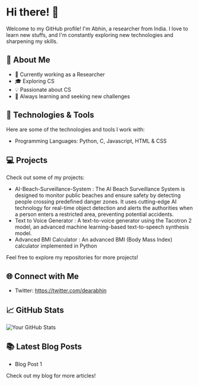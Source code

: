 # Hi there! 👋

Welcome to my GitHub profile! I'm Abhin, a researcher from India. I love to learn new stuffs, and I'm constantly exploring new technologies and sharpening my skills. 

## 🚀 About Me

- 💼 Currently working as a Researcher
- 🎓 Exploring CS
- 💡 Passionate about CS
- 🌱 Always learning and seeking new challenges

## 🔧 Technologies & Tools

Here are some of the technologies and tools I work with:

- Programming Languages: Python, C, Javascript, HTML & CSS

## 💻 Projects

Check out some of my projects:

- AI-Beach-Surveillance-System : The AI Beach Surveillance System is designed to monitor public beaches and ensure safety by detecting people crossing predefined danger zones. It uses cutting-edge AI technology for real-time object detection and alerts the authorities when a person enters a restricted area, preventing potential accidents.
- Text to Voice Generator : A text-to-voice generator using the Tacotron 2 model, an advanced machine learning-based text-to-speech synthesis model.
- Advanced BMI Calculator : An advanced BMI (Body Mass Index) calculator implemented in Python

Feel free to explore my repositories for more projects!

## 🌐 Connect with Me

- Twitter: https://twitter.com/dearabhin

## 📈 GitHub Stats

![Your GitHub Stats](https://github-readme-stats.vercel.app/api?username=dearabhin&show_icons=true&theme=dark)

## 📚 Latest Blog Posts

- Blog Post 1

Check out my blog for more articles!
